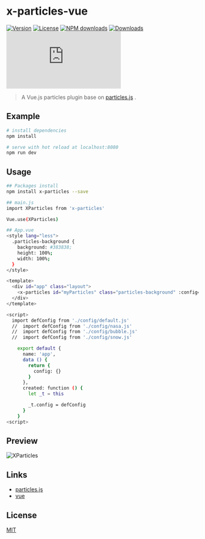 # x-particles-vue

[![Version](https://img.shields.io/npm/v/x-particles.svg)](https://www.npmjs.com/package/x-particles)
[![License](https://img.shields.io/npm/l/x-particles.svg)](https://www.npmjs.com/package/x-particles)
[![NPM downloads](http://img.shields.io/npm/dm/x-particles.svg?style=flat-square)](https://npmjs.org/package/x-particles)
[![Downloads](https://img.shields.io/npm/dt/x-particles.svg)](https://www.npmjs.com/package/x-particles)
![JS gzip size](http://img.badgesize.io/https://unpkg.com/x-particles/dist/XParticles.js?compression=gzip&label=gzip%20size:%20JS&style=flat-square)

> A Vue.js particles plugin base on [particles.js](https://github.com/VincentGarreau/particles.js) .

## Example

``` bash
# install dependencies
npm install

# serve with hot reload at localhost:8080
npm run dev
```

## Usage

``` bash
## Packages install
npm install x-particles --save

## main.js
import XParticles from 'x-particles'

Vue.use(XParticles)

## App.vue
<style lang="less">
  .particles-background {
    background: #383838;
    height: 100%;
    width: 100%;
  }
</style>

<template>
  <div id="app" class="layout">
    <x-particles id="myParticles" class="particles-background" :config="config"></x-particles>
  </div>
</template>

<script>
  import defConfig from './config/default.js'
  //  import defConfig from './config/nasa.js'
  //  import defConfig from './config/bubble.js'
  //  import defConfig from './config/snow.js'

    export default {
      name: 'app',
      data () {
        return {
          config: {}
        }
      },
      created: function () {
        let _t = this

        _t.config = defConfig
      }
    }
<script>
```

## Preview
![XParticles](https://raw.githubusercontent.com/OXOYO/X-Particles-Vue/master/docs/images/img_001.png "XParticles")

## Links
- [particles.js](https://github.com/VincentGarreau/particles.js)
- [vue](https://github.com/vuejs/vue)


## License
[MIT](http://opensource.org/licenses/MIT)

